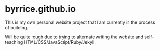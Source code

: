 # byrrice.github.io

This is my own personal website project that I am currently in the process of building. 

Will be quite rough due to trying to alternate writing the website and self-teaching HTML/CSS/JavaScript/Ruby/Jekyll. 
